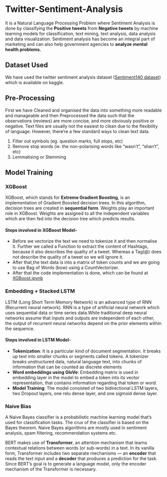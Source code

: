 # Twitter-Sentiment-Analysis
It is a Natural Language Processing Problem where Sentiment Analysis is done by classifying the **Positive tweets** from **Negative tweets** by machine learning models for classification,  text mining, text analysis, data analysis 
and data visualization. Sentiment analysis has become an
integral part of marketing and can also help government agencies to **analyze mental health problems.**

## Dataset Used
We have used the twitter sentiment analysis dataset ([Sentiment140 dataset](https://www.kaggle.com/datasets/kazanova/sentiment140)) which is
available on kaggle.

## Pre-Processing
First we have Cleaned and organised the data into something more readable and
manageable and then Preprocessed the data such that the observations (reviews) are
more concise, and more obviously positive or negative.
Text files are usually not the easiest to clean due to the flexibility of language. However,
there’re a few standard ways to clean text data.
  1. Filter out symbols (eg. question marks, full stops, etc)
  2. Remove stop words (ie. the non-polarising words like “wasn’t”, “shan’t”, etc)
  3. Lemmatising or Stemming

## Model Training

### XGBoost
XGBoost, which stands for **Extreme Gradient Boosting**, is an implementation of Gradient
Boosted decision trees. In this algorithm, decision trees are created in **sequential form**. Weights
play an important role in XGBoost. Weights are assigned to all the independent variables
which are then fed into the decision tree which predicts results.

#### Steps involved in XGBoost Model-
* Before we vectorize the text we need to tokenize it and then normalise it. Further
we called a Function to extract the content of Hashtags, because it also describes
the quality of a tweet. Whereas a Tag(@) does not describe the quality of a tweet
so we will ignore it.
* After that,the text data is into a matrix of token counts
and we are going to use Bag of Words (bow) using a CountVectorizer.
* After that the code implementation is done, which can be found at [XGBoost.ipynb](https://github.com/SanidhyaTaparia/Sentimental-Analysis/blob/main/Training/XgBoost.ipynb)


### Embedding + Stacked LSTM
LSTM (Long Short Term Memory Network) is an advanced type of RNN
(Recurrent neural network). RNN is a type of artificial neural network which uses
sequential data or time series data.While traditional deep neural networks
assume that inputs and outputs are independent of each other, the output of
recurrent neural networks depend on the prior elements within the sequence.

#### Steps involved in LSTM Model-
* **Tokenization**: It is a particular kind of document segmentation. It breaks up
text into smaller chunks or segments called tokens. A tokenizer breaks
unstructured data, natural language text, into chunks of information that can be
counted as discrete elements
* **Word embeddings using GloVe**: Embedding matrix is used in embedding
layer in the model to embed a token into its vector representation, that contains
information regarding that token or word.
* **Model Training**: The model consisted of two bidirectional LSTM layers, two
Dropout layers, one relu dense layer, and one sigmoid dense layer.


### Naive Bias
A Naive Bayes classifier is a probabilistic machine learning model that’s used for
classification tasks. The crux of the classifier is based on the Bayes theorem.
Naive Bayes algorithms are mostly used in sentiment analysis, spam filtering,
recommendation systems etc.

BERT makes use of **Transformer**, an attention mechanism that learns contextual
relations between words (or sub-words) in a text. In its vanilla form, Transformer includes
two separate mechanisms — an **encoder** that reads the text input and a **decoder** that
produces a prediction for the task. Since BERT’s goal is to generate a language model, only
the encoder mechanism of the Transformer is necessary.

